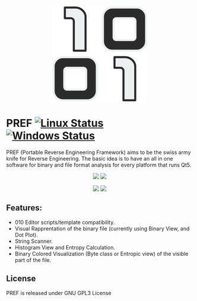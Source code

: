 <p align="center">
  <img src="https://github.com/PREF/pref.github.io/blob/master/res/brand_big.png?raw=true"/>
</p>

PREF [![Linux Status](https://travis-ci.org/PREF/PREF.svg?branch=master)](https://travis-ci.org/PREF/PREF) [![Windows Status](https://ci.appveyor.com/api/projects/status/github/pref/pref?svg=true)](https://ci.appveyor.com/project/Dax89/pref)
====

PREF (Portable Reverse Engineering Framework) aims to be the swiss army knife for Reverse Engineering.
The basic idea is to have an all in one software for binary and file format analysis for every platform that runs Qt5.

<p align="center">
<img height="300" src="https://github.com/PREF/PREF/blob/master/Screenshots/001.jpg?raw=true"/>
<img height="300" src="https://github.com/PREF/PREF/blob/master/Screenshots/002.jpg?raw=true"/>
</p>
<p align="center">
<img height="300" src="https://github.com/PREF/PREF/blob/master/Screenshots/003.jpg?raw=true"/>
<img height="300" src="https://github.com/PREF/PREF/blob/master/Screenshots/004.jpg?raw=true"/>
</p>

Features:
-----
- 010 Editor scripts/template compatibility.
- Visual Rapprentation of the binary file (currently using Binary View, and Dot Plot).
- String Scanner.
- Histogram View and Entropy Calculation.
- Binary Colored Visualization (Byte class or Entropic view) of the visible part of the file.

License
-----
PREF is released under GNU GPL3 License
